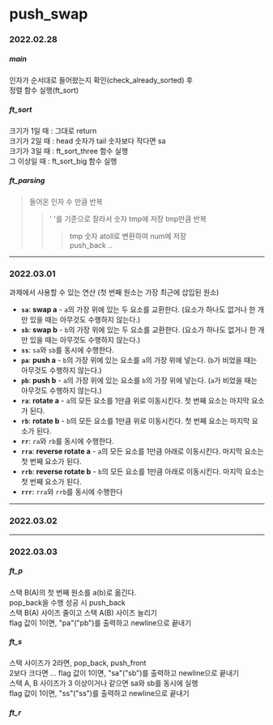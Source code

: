 # push_swap

### 2022.02.28

##### main <br/>

인자가 순서대로 들어왔는지 확인(check_already_sorted) 후 <br/>
정렬 함수 실행(ft_sort)<br/>

##### ft_sort <br/>

크기가 1일 때 : 그대로 return <br/>
크기가 2일 때 : head 숫자가 tail 숫자보다 작다면 sa <br/>
크기가 3일 때 : ft_sort_three 함수 실행 <br/>
그 이상일 때 : ft_sort_big 함수 실행 <br/>

##### ft_parsing <br/>

> 들어온 인자 수 만큼 반복
>
> > ' '를 기준으로 잘라서 숫자 tmp에 저장
> > tmp만큼 반복
> >
> > > tmp 숫자 atoll로 변환하여 num에 저장 <br/>push_back ..<br/>

---

### 2022.03.01 <br/>

과제에서 사용할 수 있는 연산 (첫 번째 원소는 가장 최근에 삽입된 원소) <br/>

- **`sa`**: **swap a** - `a`의 가장 위에 있는 두 요소를 교환한다. (요소가 하나도 없거나 한 개만 있을 때는 아무것도 수행하지 않는다.)<br/>
- **`sb`**: **swap b** - `b`의 가장 위에 있는 두 요소를 교환한다. (요소가 하나도 없거나 한 개만 있을 때는 아무것도 수행하지 않는다.)<br/>
- **`ss`**: `sa`와 `sb`를 동시에 수행한다.<br/>
- **`pa`**: **push a** - `b`의 가장 위에 있는 요소를 `a`의 가장 위에 넣는다. (`b`가 비었을 때는 아무것도 수행하지 않는다.)<br/>
- **`pb`**: **push b** - `a`의 가장 위에 있는 요소를 `b`의 가장 위에 넣는다. (`a`가 비었을 때는 아무것도 수행하지 않는다.)<br/>
- **`ra`**: **rotate a** - `a`의 모든 요소를 1만큼 위로 이동시킨다. 첫 번째 요소는 마지막 요소가 된다.<br/>
- **`rb`**: **rotate b** - `b`의 모든 요소를 1만큼 위로 이동시킨다. 첫 번째 요소는 마지막 요소가 된다.<br/>
- **`rr`**: `ra`와 `rb`를 동시에 수행한다.<br/>
- **`rra`**: **reverse rotate a** - `a`의 모든 요소를 1만큼 아래로 이동시킨다. 마지막 요소는 첫 번째 요소가 된다.<br/>
- **`rrb`**: **reverse rotate b** - `b`의 모든 요소를 1만큼 아래로 이동시킨다. 마지막 요소는 첫 번째 요소가 된다.<br/>
- **`rrr`**: `rra`와 `rrb`를 동시에 수행한다<br/>

---

### 2022.03.02<br/>

---

### 2022.03.03<br/>

##### ft_p <br/>

스택 B(A)의 첫 번째 원소를 a(b)로 옮긴다.<br/>
pop_back을 수행 성공 시 push_back <br/>
스택 B(A) 사이즈 줄이고 스택 A(B) 사이즈 늘리기<br/>
flag 값이 1이면, "pa"("pb")를 출력하고 newline으로 끝내기<br/>

##### ft_s <br/>

스택 사이즈가 2라면, pop_back, push_front <br/>
2보다 크다면 ...
flag 값이 1이면, "sa"("sb")를 출력하고 newline으로 끝내기<br/>
스택 A, B 사이즈가 3 이상이거나 같으면 sa와 sb를 동시에 실행 <br/>
flag 값이 1이면, "ss"("ss")를 출력하고 newline으로 끝내기<br/>

##### ft_r <br/>
